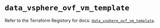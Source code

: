 # `data_vsphere_ovf_vm_template`

Refer to the Terraform Registory for docs: [`data_vsphere_ovf_vm_template`](https://registry.terraform.io/providers/hashicorp/vsphere/2.3.1/docs/data-sources/ovf_vm_template).
